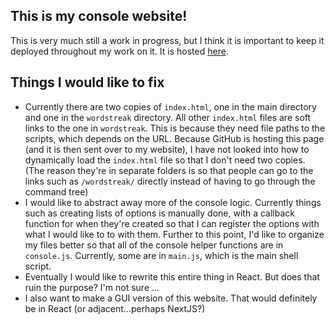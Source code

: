 ## This is my console website!
This is very much still a work in progress, but I think it is important to keep it deployed throughout my work on it. It is hosted [here](https://www.alex-werner.com).
## Things I would like to fix
* Currently there are two copies of `index.html`, one in the main directory and one in the `wordstreak` directory. All other `index.html` files are soft links to the one in `wordstreak`. This is because they need file paths to the scripts, which depends on the URL. Because GitHub is hosting this page (and it is then sent over to my website), I have not looked into how to dynamically load the `index.html` file so that I don't need two copies. (The reason they're in separate folders is so that people can go to the links such as `/wordstreak/` directly instead of having to go through the command tree)
* I would like to abstract away more of the console logic. Currently things such as creating lists of options is manually done, with a callback function for when they're created so that I can register the options with what I would like to to with them. Further to this point, I'd like to organize my files better so that all of the console helper functions are in `console.js`. Currently, some are in `main.js`, which is the main shell script.
* Eventually I would like to rewrite this entire thing in React. But does that ruin the purpose? I'm not sure ...
* I also want to make a GUI version of this website. That would definitely be in React (or adjacent...perhaps NextJS?)
